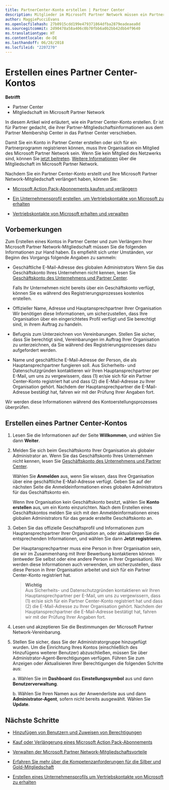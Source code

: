 ```yaml
---
title: PartnerCenter-Konto erstellen | Partner Center
description: Mitglieder im Microsoft Partner Network müssen ein Partner Center-Konto erstellen, um ihre Netzwerkvorteile und Kompetenzen verwalten und ein Unternehmensprofil erstellen zu können.
author: MaggiePucciEvans
ms.openlocfilehash: 27b0915cdd199e479371864dfba2879eadeaea0d
ms.sourcegitcommit: 2d90478a58a406c0b70fbb6a0b2bb42dbb4f9640
ms.translationtype: HT
ms.contentlocale: de-DE
ms.lasthandoff: 06/28/2018
ms.locfileid: "2207270"
---
```

# <a name="create-a-partner-center-account"></a>Erstellen eines Partner Center-Kontos

**Betrifft**

-   Partner Center
-   Mitgliedschaft im Microsoft Partner Network


In diesem Artikel wird erläutert, wie ein Partner Center-Konto erstellen. Er ist für Partner gedacht, die ihrer Partner-Mitgliedschaftsinformationen aus dem Partner Membership Center in das Partner Center verschieben. 

Damit Sie ein Konto in Partner Center erstellen oder sich für ein Partnerprogramm registrieren können, muss Ihre Organisation ein Mitglied des Microsoft Partner Network sein. Wenn Sie kein Mitglied des Netzwerks sind, können Sie [jetzt beitreten](https://partners.microsoft.com/PartnerProgram/simplifiedenrollment.aspx).  [Weitere Informationen](https://partner.microsoft.com/membership) über die Mitgliedschaft im Microsoft Partner Network.  

Nachdem Sie ein Partner Center-Konto erstellt und Ihre Microsoft Partner Network-Mitgliedschaft verlängert haben, können Sie:

-   [Microsoft Action Pack-Abonnements kaufen und verlängern](mpn-get-action-pack.md)

-   [Ein Unternehmensprofil erstellen, um Vertriebskontakte von Microsoft zu erhalten](create-a-marketing-profile.md)

-   [Vertriebskontakte von Microsoft erhalten und verwalten](responding-to-referrals.md)

## <a name="before-you-begin"></a>Vorbemerkungen

Zum Erstellen eines Kontos in Partner Center und zum Verlängern Ihrer Microsoft Partner Network-Mitgliedschaft müssen Sie die folgenden Informationen zur Hand haben. Es empfiehlt sich unter Umständen, vor Beginn des Vorgangs folgende Angaben zu sammeln:

-   Geschäftliche E-Mail-Adresse des globalen Administrators Wenn Sie das Geschäftskonto Ihres Unternehmen nicht kennen, lesen Sie [Geschäftskonto des Unternehmens und Partner Center](azure-active-directory-tenants-and-partner-center.md).

    Falls Ihr Unternehmen nicht bereits über ein Geschäftskonto verfügt, können Sie es während des Registrierungsprozesses kostenlos erstellen. 

-   Offizieller Name, Adresse und Hauptansprechpartner Ihrer Organisation Wir benötigen diese Informationen, um sicherzustellen, dass Ihre Organisation über ein eingerichtetes Profil verfügt und Sie berechtigt sind, in ihrem Auftrag zu handeln. 

-   Befugnis zum Unterzeichnen von Vereinbarungen. Stellen Sie sicher, dass Sie berechtigt sind, Vereinbarungen im Auftrag Ihrer Organisation zu unterzeichnen, da Sie während des Registrierungsprozesses dazu aufgefordert werden.

-   Name und geschäftliche E-Mail-Adresse der Person, die als Hauptansprechpartner fungieren soll. Aus Sicherheits- und Datenschutzgründen kontaktieren wir Ihren Hauptansprechpartner per E-Mail, um uns zu vergewissern, dass (1) er/sie sich für ein Partner Center-Konto registriert hat und dass (2) die E-Mail-Adresse zu Ihrer Organisation gehört. Nachdem der Hauptansprechpartner die E-Mail-Adresse bestätigt hat, fahren wir mit der Prüfung Ihrer Angaben fort.

Wir werden diese Informationen während des Kontoerstellungsprozesses überprüfen. 
 
## <a name="create-a-partner-center-account"></a>Erstellen eines Partner Center-Kontos

1.  Lesen Sie die Informationen auf der Seite **Willkommen**, und wählen Sie dann **Weiter**.

2.  Melden Sie sich beim Geschäftskonto Ihrer Organisation als globaler Administrator an. Wenn Sie das Geschäftskonto Ihres Unternehmen nicht kennen, lesen Sie [Geschäftskonto des Unternehmens und Partner Center](azure-active-directory-tenants-and-partner-center.md).

    Wählen Sie **Anmelden** aus, wenn Sie wissen, dass Ihre Organisation über eine geschäftliche E-Mail-Adresse verfügt. Geben Sie auf der nächsten Seite die Anmeldeinformationen eines globalen Administrators für das Geschäftskonto ein. 

    Wenn Ihre Organisation kein Geschäftskonto besitzt, wählen Sie **Konto erstellen** aus, um ein Konto einzurichten. Nach dem Erstellen eines Geschäftskontos melden Sie sich mit den Anmeldeinformationen eines globalen Administrators für das gerade erstellte Geschäftskonto an.

3.  Geben Sie das offizielle Geschäftsprofil und Informationen zum Hauptansprechpartner Ihrer Organisation an, oder aktualisieren Sie die entsprechenden Informationen, und wählen Sie dann **Jetzt registrieren**. 

    Der Hauptansprechpartner muss eine Person in Ihrer Organisation sein, die wir im Zusammenhang mit Ihrer Bewerbung kontaktieren können (entweder Sie selbst oder eine andere Person in Ihrer Organisation). Wir werden diese Informationen auch verwenden, um sicherzustellen, dass diese Person in Ihrer Organisation arbeitet und sich für ein Partner Center-Konto registriert hat.

    >**Wichtig**<br> Aus Sicherheits- und Datenschutzgründen kontaktieren wir Ihren Hauptansprechpartner per E-Mail, um uns zu vergewissern, dass (1) er/sie sich für ein Partner Center-Konto registriert hat und dass (2) die E-Mail-Adresse zu Ihrer Organisation gehört. Nachdem der Hauptansprechpartner die E-Mail-Adresse bestätigt hat, fahren wir mit der Prüfung Ihrer Angaben fort.

4.  Lesen und akzeptieren Sie die Bestimmungen der Microsoft Partner Network-Vereinbarung. 

5.  Stellen Sie sicher, dass Sie der Administratorgruppe hinzugefügt wurden. Um die Einrichtung Ihres Kontos (einschließlich des Hinzufügens weiterer Benutzer) abzuschließen, müssen Sie über Administrator-Agent-Berechtigungen verfügen. Führen Sie zum Anzeigen oder Aktualisieren Ihrer Berechtigungen die folgenden Schritte aus:

    a. Wählen Sie im **Dashboard** das **Einstellungssymbol** aus und dann **Benutzerverwaltung**.  

    b. Wählen Sie Ihren Namen aus der Anwenderliste aus und dann **Administrator-Agent**, sofern nicht bereits ausgewählt. Wählen Sie **Update**.  

## <a name="next-steps"></a>Nächste Schritte

-   [Hinzufügen von Benutzern und Zuweisen von Berechtigungen](create-user-accounts-and-set-permissions.md)

-   [Kauf oder Verlängerung eines Microsoft Action Pack-Abonnements](mpn-get-action-pack.md)

-   [Verwalten der Microsoft Partner Network-Mitgliedschaftsvorteile](manage-your-partner-network-benefits.md)

-   [Erfahren Sie mehr über die Kompetenzanforderungen für die Silber und Gold-Mitgliedschaft](https://partner.microsoft.com/membership/competencies)

-   [Erstellen eines Unternehmensprofils um Vertriebskontakte von Microsoft zu erhalten](create-a-marketing-profile.md)
